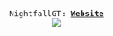 <p align="center">
  <samp>
    NightfallGT:
    <b><a href="http://nightfall.epizy.com">Website</a></b>
</samp><br>
  <img src="https://thumbs.gfycat.com/AlienatedFluidIndianglassfish-max-1mb.gif" />
</p>
